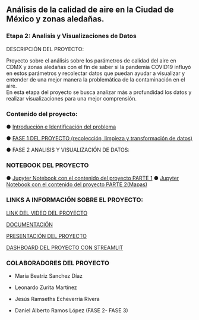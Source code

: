## Análisis de la calidad de aire en la Ciudad de México y zonas aledañas.
### Etapa 2: Analisis y Visualizaciones de Datos


DESCRIPCIÓN DEL PROYECTO: 

Proyecto sobre el análisis sobre los parámetros de calidad del aire en CDMX y zonas aledañas con el fin de saber si la pandemia COVID19 influyó en estos parámetros y recolectar datos que puedan ayudar a visualizar y entender de una mejor manera la problemática de la contaminación en el aire.  
En esta etapa del proyecto se busca analizar más a profundidad los datos y realizar visualizaciones para una mejor comprensión.

### Contenido del proyecto:

● [Introducción e Identificación del problema ](https://github.com/BettySanchez7/Proyecto_AnalisisDatosConPython/blob/main/docs/Introduccion.md) 

● [FASE 1 DEL PROYECTO (recolección, limpieza y transformación de datos)](https://github.com/BettySanchez7/Analisis_Calidad_AireCDMX_Python)

● FASE 2 ANALISIS Y VISUALIZACIÓN DE DATOS:

 ### NOTEBOOK DEL PROYECTO 
 
● [Jupyter Notebook con el contenido del proyecto PARTE 1](https://github.com/BettySanchez7/Proyecto_AnalisisDatosConPython/blob/main/Notebooks/libreta_modulo4.ipynb)
● [Jupyter Notebook con el contenido del proyecto PARTE 2(Mapas)](https://github.com/BettySanchez7/Proyecto_AnalisisDatosConPython/blob/main/Notebooks/Libreta_MODULO4_p2.ipynb)

### LINKS A INFORMACIÓN SOBRE EL PROYECTO:

[LINK DEL VIDEO DEL PROYECTO]()

[DOCUMENTACIÓN]()

[PRESENTACIÓN DEL PROYECTO](https://github.com/BettySanchez7/Proyecto_AnalisisDatosConPython/blob/main/docs/Presentaci%C3%B3n_Modulo4.pdf)

[DASHBOARD DEL PROYECTO CON STREAMLIT](https://analisiscalidadaire.herokuapp.com/)


### COLABORADORES DEL PROYECTO 

-   Maria Beatriz Sanchez Díaz
    
-   Leonardo Zurita Martínez
    
-   Jesús Ramseths Echeverría Rivera
    
-   Daniel Alberto Ramos López (FASE 2- FASE 3)


